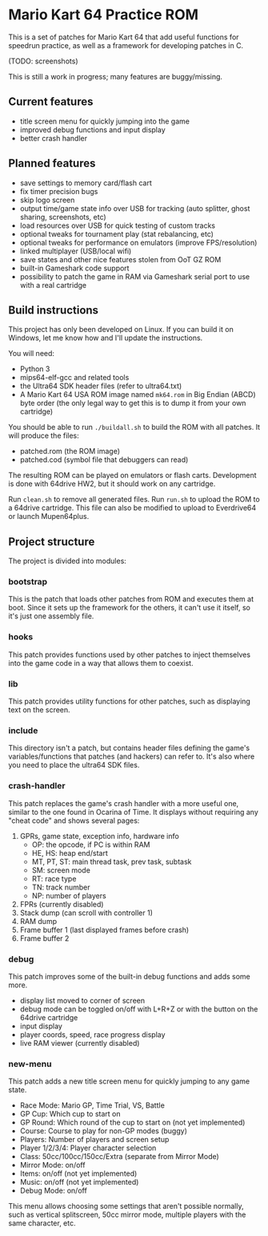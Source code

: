# Mario Kart 64 Practice ROM

This is a set of patches for Mario Kart 64 that add useful functions for speedrun practice, as well as a framework for developing patches in C.

(TODO: screenshots)

This is still a work in progress; many features are buggy/missing.


## Current features
- title screen menu for quickly jumping into the game
- improved debug functions and input display
- better crash handler

## Planned features
- save settings to memory card/flash cart
- fix timer precision bugs
- skip logo screen
- output time/game state info over USB for tracking (auto splitter, ghost sharing, screenshots, etc)
- load resources over USB for quick testing of custom tracks
- optional tweaks for tournament play (stat rebalancing, etc)
- optional tweaks for performance on emulators (improve FPS/resolution)
- linked multiplayer (USB/local wifi)
- save states and other nice features stolen from OoT GZ ROM
- built-in Gameshark code support
- possibility to patch the game in RAM via Gameshark serial port to use with a real cartridge


## Build instructions
This project has only been developed on Linux. If you can build it on Windows, let me know how and I'll update the instructions.

You will need:
- Python 3
- mips64-elf-gcc and related tools
- the Ultra64 SDK header files (refer to ultra64.txt)
- A Mario Kart 64 USA ROM image named `mk64.rom` in Big Endian (ABCD) byte order (the only legal way to get this is to dump it from your own cartridge)

You should be able to run `./buildall.sh` to build the ROM with all patches. It will produce the files:
- patched.rom (the ROM image)
- patched.cod (symbol file that debuggers can read)

The resulting ROM can be played on emulators or flash carts. Development is done with 64drive HW2, but it should work on any cartridge.

Run `clean.sh` to remove all generated files.
Run `run.sh` to upload the ROM to a 64drive cartridge. This file can also be modified to upload to Everdrive64 or launch Mupen64plus.


## Project structure
The project is divided into modules:

### bootstrap
This is the patch that loads other patches from ROM and executes them at boot. Since it sets up the framework for the others, it can't use it itself, so it's just one assembly file.


### hooks
This patch provides functions used by other patches to inject themselves into the game code in a way that allows them to coexist.

### lib
This patch provides utility functions for other patches, such as displaying text on the screen.

### include
This directory isn't a patch, but contains header files defining the game's variables/functions that patches (and hackers) can refer to. It's also where you need to place the ultra64 SDK files.


### crash-handler
This patch replaces the game's crash handler with a more useful one, similar to the one found in Ocarina of Time. It displays without requiring any "cheat code" and shows several pages:

1. GPRs, game state, exception info, hardware info
    - OP: the opcode, if PC is within RAM
    - HE, HS: heap end/start
    - MT, PT, ST: main thread task, prev task, subtask
    - SM: screen mode
    - RT: race type
    - TN: track number
    - NP: number of players
2. FPRs (currently disabled)
3. Stack dump (can scroll with controller 1)
4. RAM dump
5. Frame buffer 1 (last displayed frames before crash)
6. Frame buffer 2


### debug
This patch improves some of the built-in debug functions and adds some more.
- display list moved to corner of screen
- debug mode can be toggled on/off with L+R+Z or with the button on the 64drive cartridge
- input display
- player coords, speed, race progress display
- live RAM viewer (currently disabled)


### new-menu
This patch adds a new title screen menu for quickly jumping to any game state.
- Race Mode: Mario GP, Time Trial, VS, Battle
- GP Cup: Which cup to start on
- GP Round: Which round of the cup to start on (not yet implemented)
- Course: Course to play for non-GP modes (buggy)
- Players: Number of players and screen setup
- Player 1/2/3/4: Player character selection
- Class: 50cc/100cc/150cc/Extra (separate from Mirror Mode)
- Mirror Mode: on/off
- Items: on/off (not yet implemented)
- Music: on/off (not yet implemented)
- Debug Mode: on/off

This menu allows choosing some settings that aren't possible normally, such as vertical splitscreen, 50cc mirror mode, multiple players with the same character, etc.
